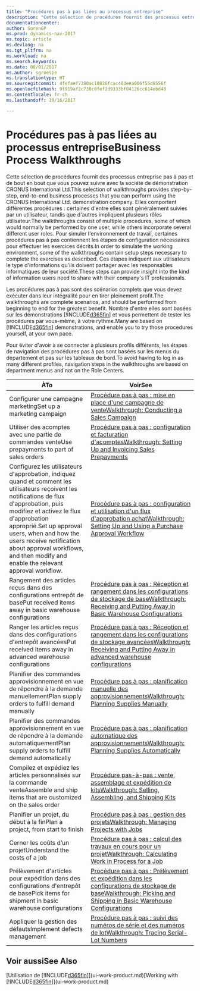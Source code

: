 ```yaml
---
title: "Procédures pas à pas liées au processus entreprise"
description: "Cette sélection de procédures fournit des processus entreprise pas à pas et de bout en bout que vous pouvez suivre avec la société de démonstration CRONUS International Ltd. Elles comportent différentes procédures : certaines d'entre elles sont généralement suivies par un utilisateur, tandis que d'autres impliquent plusieurs rôles utilisateur. Pour simuler l'environnement de travail, certaines procédures pas à pas contiennent les étapes de configuration nécessaires pour effectuer les exercices décrits. Ces étapes indiquent aux utilisateurs le type d'informations qu'ils doivent partager avec les responsables informatiques de leur société."
documentationcenter: 
author: SorenGP
ms.prod: dynamics-nav-2017
ms.topic: article
ms.devlang: na
ms.tgt_pltfrm: na
ms.workload: na
ms.search.keywords: 
ms.date: 08/01/2017
ms.author: sgroespe
ms.translationtype: HT
ms.sourcegitcommit: 4fefaef7380ac10836fcac404eea006f55d8556f
ms.openlocfilehash: 9f919af2c738c0fef2d9333bf04126cc614ebd48
ms.contentlocale: fr-ch
ms.lasthandoff: 10/16/2017

---
```

# <a name="business-process-walkthroughs"></a><span data-ttu-id="e2a6b-106">Procédures pas à pas liées au processus entreprise</span><span class="sxs-lookup"><span data-stu-id="e2a6b-106">Business Process Walkthroughs</span></span>
<span data-ttu-id="e2a6b-107">Cette sélection de procédures fournit des processus entreprise pas à pas et de bout en bout que vous pouvez suivre avec la société de démonstration CRONUS International Ltd.</span><span class="sxs-lookup"><span data-stu-id="e2a6b-107">This selection of walkthroughs provides step-by-step, end-to-end business processes that you can perform using the CRONUS International Ltd. demonstration company.</span></span> <span data-ttu-id="e2a6b-108">Elles comportent différentes procédures : certaines d'entre elles sont généralement suivies par un utilisateur, tandis que d'autres impliquent plusieurs rôles utilisateur.</span><span class="sxs-lookup"><span data-stu-id="e2a6b-108">The walkthroughs consist of multiple procedures, some of which would normally be performed by one user, while others incorporate several different user roles.</span></span> <span data-ttu-id="e2a6b-109">Pour simuler l'environnement de travail, certaines procédures pas à pas contiennent les étapes de configuration nécessaires pour effectuer les exercices décrits.</span><span class="sxs-lookup"><span data-stu-id="e2a6b-109">In order to simulate the working environment, some of the walkthroughs contain setup steps necessary to complete the exercises as described.</span></span> <span data-ttu-id="e2a6b-110">Ces étapes indiquent aux utilisateurs le type d'informations qu'ils doivent partager avec les responsables informatiques de leur société.</span><span class="sxs-lookup"><span data-stu-id="e2a6b-110">These steps can provide insight into the kind of information users need to share with their company's IT professionals.</span></span>  

 <span data-ttu-id="e2a6b-111">Les procédures pas à pas sont des scénarios complets que vous devez exécuter dans leur intégralité pour en tirer pleinement profit.</span><span class="sxs-lookup"><span data-stu-id="e2a6b-111">The walkthroughs are complete scenarios, and should be performed from beginning to end for the greatest benefit.</span></span> <span data-ttu-id="e2a6b-112">Nombre d'entre elles sont basées sur les démonstrations [!INCLUDE[d365fin](includes/d365fin_md.md)] et vous permettent de tester les procédures par vous-même, à votre rythme.</span><span class="sxs-lookup"><span data-stu-id="e2a6b-112">Many are based on [!INCLUDE[d365fin](includes/d365fin_md.md)] demonstrations, and enable you to try those procedures yourself, at your own pace.</span></span>  

 <span data-ttu-id="e2a6b-113">Pour éviter d'avoir à se connecter à plusieurs profils différents, les étapes de navigation des procédures pas à pas sont basées sur les menus du département et pas sur les tableaux de bord.</span><span class="sxs-lookup"><span data-stu-id="e2a6b-113">To avoid having to log in as many different profiles, navigation steps in the walkthroughs are based on department menus and not on the Role Centers.</span></span>  

|<span data-ttu-id="e2a6b-114">À</span><span class="sxs-lookup"><span data-stu-id="e2a6b-114">To</span></span>|<span data-ttu-id="e2a6b-115">Voir</span><span class="sxs-lookup"><span data-stu-id="e2a6b-115">See</span></span>|  
|--------|---------|  
|<span data-ttu-id="e2a6b-116">Configurer une campagne marketing</span><span class="sxs-lookup"><span data-stu-id="e2a6b-116">Set up a marketing campaign</span></span>|[<span data-ttu-id="e2a6b-117">Procédure pas à pas : mise en place d'une campagne de vente</span><span class="sxs-lookup"><span data-stu-id="e2a6b-117">Walkthrough: Conducting a Sales Campaign</span></span>](walkthrough-conducting-a-sales-campaign.md)|  
|<span data-ttu-id="e2a6b-118">Utiliser des acomptes avec une partie de commandes vente</span><span class="sxs-lookup"><span data-stu-id="e2a6b-118">Use prepayments to part of sales orders</span></span>|[<span data-ttu-id="e2a6b-119">Procédure pas à pas : configuration et facturation d'acomptes</span><span class="sxs-lookup"><span data-stu-id="e2a6b-119">Walkthrough: Setting Up and Invoicing Sales Prepayments</span></span>](walkthrough-setting-up-and-invoicing-sales-prepayments.md)|  
|<span data-ttu-id="e2a6b-120">Configurez les utilisateurs d'approbation, indiquez quand et comment les utilisateurs reçoivent les notifications de flux d'approbation, puis modifiez et activez le flux d'approbation approprié.</span><span class="sxs-lookup"><span data-stu-id="e2a6b-120">Set up approval users, when and how the users receive notification about approval workflows, and then modify and enable the relevant approval workflow.</span></span>|[<span data-ttu-id="e2a6b-121">Procédure pas à pas : configuration et utilisation d'un flux d'approbation achat</span><span class="sxs-lookup"><span data-stu-id="e2a6b-121">Walkthrough: Setting Up and Using a Purchase Approval Workflow</span></span>](walkthrough-setting-up-and-using-a-purchase-approval-workflow.md)|  
|<span data-ttu-id="e2a6b-122">Rangement des articles reçus dans des configurations entrepôt de base</span><span class="sxs-lookup"><span data-stu-id="e2a6b-122">Put received items away in basic warehouse configurations</span></span>|[<span data-ttu-id="e2a6b-123">Procédure pas à pas : Réception et rangement dans les configurations de stockage de base</span><span class="sxs-lookup"><span data-stu-id="e2a6b-123">Walkthrough: Receiving and Putting Away in Basic Warehouse Configurations</span></span>](walkthrough-receiving-and-putting-away-in-basic-warehousing.md)|  
|<span data-ttu-id="e2a6b-124">Ranger les articles reçus dans des configurations d'entrepôt avancées</span><span class="sxs-lookup"><span data-stu-id="e2a6b-124">Put received items away in advanced warehouse configurations</span></span>|[<span data-ttu-id="e2a6b-125">Procédure pas à pas : Réception et rangement dans les configurations de stockage avancées</span><span class="sxs-lookup"><span data-stu-id="e2a6b-125">Walkthrough: Receiving and Putting Away in advanced warehouse configurations</span></span>](walkthrough-receiving-and-putting-away-in-advanced-warehousing.md)|  
|<span data-ttu-id="e2a6b-126">Planifier des commandes approvisionnement en vue de répondre à la demande manuellement</span><span class="sxs-lookup"><span data-stu-id="e2a6b-126">Plan supply orders to fulfill demand manually</span></span>|[<span data-ttu-id="e2a6b-127">Procédure pas à pas : planification manuelle des approvisionnements</span><span class="sxs-lookup"><span data-stu-id="e2a6b-127">Walkthrough: Planning Supplies Manually</span></span>](walkthrough-planning-supplies-manually.md)|  
|<span data-ttu-id="e2a6b-128">Planifier des commandes approvisionnement en vue de répondre à la demande automatiquement</span><span class="sxs-lookup"><span data-stu-id="e2a6b-128">Plan supply orders to fulfill demand automatically</span></span>|[<span data-ttu-id="e2a6b-129">Procédure pas à pas : planification automatique des approvisionnements</span><span class="sxs-lookup"><span data-stu-id="e2a6b-129">Walkthrough: Planning Supplies Automatically</span></span>](walkthrough-planning-supplies-automatically.md)|  
|<span data-ttu-id="e2a6b-130">Compilez et expédiez les articles personnalisés sur la commande vente</span><span class="sxs-lookup"><span data-stu-id="e2a6b-130">Assemble and ship items that are customized on the sales order</span></span>|[<span data-ttu-id="e2a6b-131">Procédure pas-à-pas : vente, assemblage et expédition de kits</span><span class="sxs-lookup"><span data-stu-id="e2a6b-131">Walkthrough: Selling, Assembling, and Shipping Kits</span></span>](walkthrough-selling-assembling-and-shipping-kits.md)|  
|<span data-ttu-id="e2a6b-132">Planifier un projet, du début à la fin</span><span class="sxs-lookup"><span data-stu-id="e2a6b-132">Plan a project, from start to finish</span></span>|[<span data-ttu-id="e2a6b-133">Procédure pas à pas : gestion des projets</span><span class="sxs-lookup"><span data-stu-id="e2a6b-133">Walkthrough: Managing Projects with Jobs</span></span>](walkthrough-managing-projects-with-jobs.md)|  
|<span data-ttu-id="e2a6b-134">Cerner les coûts d’un projet</span><span class="sxs-lookup"><span data-stu-id="e2a6b-134">Understand the costs of a job</span></span>|[<span data-ttu-id="e2a6b-135">Procédure pas à pas : calcul des travaux en cours pour un projet</span><span class="sxs-lookup"><span data-stu-id="e2a6b-135">Walkthrough: Calculating Work in Process for a Job</span></span>](walkthrough-calculating-work-in-process-for-a-job.md)|  
|<span data-ttu-id="e2a6b-136">Prélèvement d'articles pour expédition dans des configurations d'entrepôt de base</span><span class="sxs-lookup"><span data-stu-id="e2a6b-136">Pick items for shipment in basic warehouse configurations</span></span>|[<span data-ttu-id="e2a6b-137">Procédure pas à pas : Prélèvement et expédition dans les configurations de stockage de base</span><span class="sxs-lookup"><span data-stu-id="e2a6b-137">Walkthrough: Picking and Shipping in Basic Warehouse Configurations</span></span>](walkthrough-picking-and-shipping-in-basic-warehousing.md)|  
|<span data-ttu-id="e2a6b-138">Appliquer la gestion des défauts</span><span class="sxs-lookup"><span data-stu-id="e2a6b-138">Implement defects management</span></span>|[<span data-ttu-id="e2a6b-139">Procédure pas à pas : suivi des numéros de série et des numéros de lot</span><span class="sxs-lookup"><span data-stu-id="e2a6b-139">Walkthrough: Tracing Serial-Lot Numbers</span></span>](walkthrough-tracing-serial-lot-numbers.md)|  

## <a name="see-also"></a><span data-ttu-id="e2a6b-140">Voir aussi</span><span class="sxs-lookup"><span data-stu-id="e2a6b-140">See Also</span></span>
<span data-ttu-id="e2a6b-141">[Utilisation de [!INCLUDE[d365fin](includes/d365fin_md.md)]](ui-work-product.md)</span><span class="sxs-lookup"><span data-stu-id="e2a6b-141">[Working with [!INCLUDE[d365fin](includes/d365fin_md.md)]](ui-work-product.md)</span></span>  


